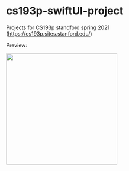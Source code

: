 # cs193p-swiftUI-project
Projects for CS193p standford spring 2021 (https://cs193p.sites.stanford.edu/)


Preview: 

<p float="left">
  <img src="https://user-images.githubusercontent.com/103103372/161927616-cbe1f5ba-f05e-4130-8692-d3aff0d323b7.png" width="300" />
  
  
  
</p>
